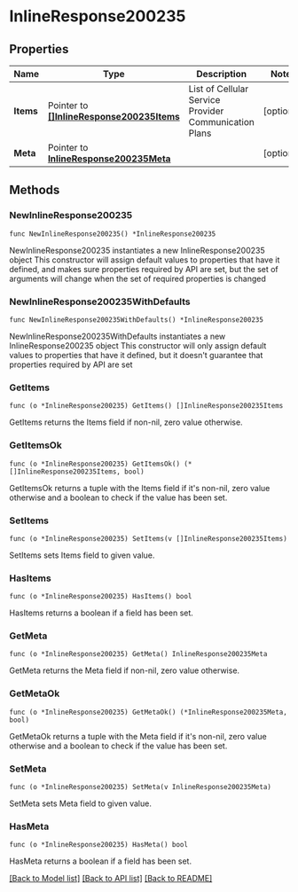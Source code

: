 # InlineResponse200235

## Properties

Name | Type | Description | Notes
------------ | ------------- | ------------- | -------------
**Items** | Pointer to [**[]InlineResponse200235Items**](InlineResponse200235Items.md) | List of Cellular Service Provider Communication Plans | [optional] 
**Meta** | Pointer to [**InlineResponse200235Meta**](InlineResponse200235Meta.md) |  | [optional] 

## Methods

### NewInlineResponse200235

`func NewInlineResponse200235() *InlineResponse200235`

NewInlineResponse200235 instantiates a new InlineResponse200235 object
This constructor will assign default values to properties that have it defined,
and makes sure properties required by API are set, but the set of arguments
will change when the set of required properties is changed

### NewInlineResponse200235WithDefaults

`func NewInlineResponse200235WithDefaults() *InlineResponse200235`

NewInlineResponse200235WithDefaults instantiates a new InlineResponse200235 object
This constructor will only assign default values to properties that have it defined,
but it doesn't guarantee that properties required by API are set

### GetItems

`func (o *InlineResponse200235) GetItems() []InlineResponse200235Items`

GetItems returns the Items field if non-nil, zero value otherwise.

### GetItemsOk

`func (o *InlineResponse200235) GetItemsOk() (*[]InlineResponse200235Items, bool)`

GetItemsOk returns a tuple with the Items field if it's non-nil, zero value otherwise
and a boolean to check if the value has been set.

### SetItems

`func (o *InlineResponse200235) SetItems(v []InlineResponse200235Items)`

SetItems sets Items field to given value.

### HasItems

`func (o *InlineResponse200235) HasItems() bool`

HasItems returns a boolean if a field has been set.

### GetMeta

`func (o *InlineResponse200235) GetMeta() InlineResponse200235Meta`

GetMeta returns the Meta field if non-nil, zero value otherwise.

### GetMetaOk

`func (o *InlineResponse200235) GetMetaOk() (*InlineResponse200235Meta, bool)`

GetMetaOk returns a tuple with the Meta field if it's non-nil, zero value otherwise
and a boolean to check if the value has been set.

### SetMeta

`func (o *InlineResponse200235) SetMeta(v InlineResponse200235Meta)`

SetMeta sets Meta field to given value.

### HasMeta

`func (o *InlineResponse200235) HasMeta() bool`

HasMeta returns a boolean if a field has been set.


[[Back to Model list]](../README.md#documentation-for-models) [[Back to API list]](../README.md#documentation-for-api-endpoints) [[Back to README]](../README.md)


